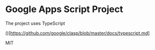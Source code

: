 # Google Apps Script Project

The project uses TypeScript

()[https://github.com/google/clasp/blob/master/docs/typescript.md]

MIT